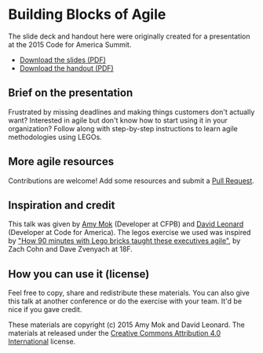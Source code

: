 # Building Blocks of Agile

The slide deck and handout here were originally created for a presentation at the 2015 Code for America Summit.

* [Download the slides (PDF)](https://github.com/davidrleonard/legos/blob/master/slides-building-blocks-v3.pdf)
* [Download the handout (PDF)](https://github.com/davidrleonard/legos/blob/master/handout-building-blocks-v3.pdf)

## Brief on the presentation

Frustrated by missing deadlines and making things customers don't actually want? Interested in agile but don't know how to start using it in your organization? Follow along with step-by-step instructions to learn agile methodologies using LEGOs.

## More agile resources

Contributions are welcome! Add some resources and submit a [Pull Request](https://help.github.com/articles/creating-a-pull-request/).

## Inspiration and credit

This talk was given by [Amy Mok](https://github.com/amymok) (Developer at CFPB) and [David Leonard](https://github.com/davidrleonard) (Developer at Code for America). The legos exercise we used was inspired by ["How 90 minutes with Lego bricks taught these executives agile"](https://18f.gsa.gov/2015/08/31/how-playing-with-legos-taught-executives-agile/), by Zach Cohn and Dave Zvenyach at 18F.

## How you can use it (license)

Feel free to copy, share and redistribute these materials. You can also give this talk at another conference or do the exercise with your team. It'd be nice if you gave credit.

These materials are copyright (c) 2015 Amy Mok and David Leonard. The materials at released under the [Creative Commons Attribution 4.0 International](http://creativecommons.org/licenses/by/4.0/) license.
